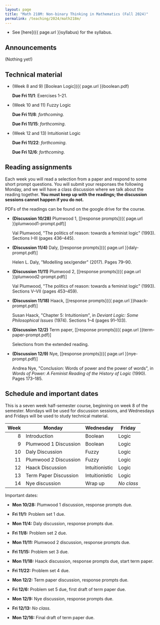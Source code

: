 ```yaml
---
layout: page
title: "Math 218M: Non-binary Thinking in Mathematics (Fall 2024)"
permalink: /teaching/2024/math218m/
---
```


* See [here]({{ page.url }}syllabus) for the syllabus.


Announcements
-------------

(Nothing yet!)

Technical material
-------

* (Week 8 and 9) [Boolean Logic]({{ page.url }}boolean.pdf)

    **Due Fri 11/1**: Exercises 1–21.

* (Week 10 and 11) Fuzzy Logic

    **Due Fri 11/8**: *forthcoming*.

    **Due Fri 11/15**: *forthcoming*.

* (Week 12 and 13) Intuitionist Logic

    **Due Fri 11/22**: *forthcoming*.

    **Due Fri 12/6**: *forthcoming*.

Reading assignments
-------

Each week you will read a selection from a paper and respond to some short prompt questions. You will submit your responses the following Monday, and we will have a class discussion where we talk about the reading together. **You must keep up with the readings; the discussion sessions cannot happen if you do not.**

PDFs of the readings can be found on the google drive for the course.

* **(Discussion 10/28)** Plumwood 1, [[response prompts]({{ page.url }}plumwood1-prompt.pdf)]

    Val Plumwood, "The politics of reason: towards a feminist logic" (1993). Sections I–III (pages 436–445).

* **(Discussion 11/4)** Daly, [[response prompts]({{ page.url }}daly-prompt.pdf)]

    Helen L. Daly, "Modelling sex/gender" (2017). Pages 79–90.

* **(Discussion 11/11)** Plumwood 2, [[response prompts]({{ page.url }}plumwood2-prompt.pdf)]

    Val Plumwood, "The politics of reason: towards a feminist logic" (1993). Sections V–VII (pages 453–459).

* **(Discussion 11/18)** Haack, [[response prompts]({{ page.url }}haack-prompt.pdf)]

    Susan Haack, "Chapter 5: Intuitionism", in *Deviant Logic: Some Philosophical Issues* (1974). Sections 1–4 (pages 91–103).

* **(Discussion 12/2)** Term paper, [[response prompts]({{ page.url }}term-paper-prompt.pdf)]

    Selections from the extended reading.

* **(Discussion 12/9)** Nye, [[response prompts]({{ page.url }}nye-prompt.pdf)]

    Andrea Nye, "Conclusion: Words of power and the power of words", in *Words of Power: A Feminist Reading of the History of Logic* (1990). Pages 173–185.

Schedule and important dates
--------

This is a seven week half-semester course, beginning on week 8 of the semester. Mondays will be used for discussion sessions, and Wednesdays and Fridays will be used to study technical material.

| Week | Monday | Wednesday | Friday |
|-----:|--------|-----------|--------|
| 8 | Introduction | Boolean | Logic |
| 9 | Plumwood 1 Discussion | Boolean | Logic |
|10 | Daly Discussion | Fuzzy | Logic |
|11 | Plumwood 2 Discussion | Fuzzy | Logic |
|12 | Haack Discussion | Intuitionistic | Logic |
|13 | Term Paper Discussion | Intuitionistic | Logic |
|14 | Nye discussion | Wrap up | *No class* |

Important dates:

* **Mon 10/28:** Plumwood 1 discussion, response prompts due.

* **Fri 11/1:** Problem set 1 due.

* **Mon 11/4:** Daly discussion, response prompts due.

* **Fri 11/8:** Problem set 2 due.

* **Mon 11/11:** Plumwood 2 discussion, response prompts due.

* **Fri 11/15:** Problem set 3 due.

* **Mon 11/18:** Haack discussion, response prompts due, start term paper.

* **Fri 11/22:** Problem set 4 due.

* **Mon 12/2:** Term paper discussion, response prompts due.

* **Fri 12/6:** Problem set 5 due, first draft of term paper due.

* **Mon 12/9:** Nye discussion, response prompts due.

* **Fri 12/13:** *No class.*

* **Mon 12/16:** Final draft of term paper due.
